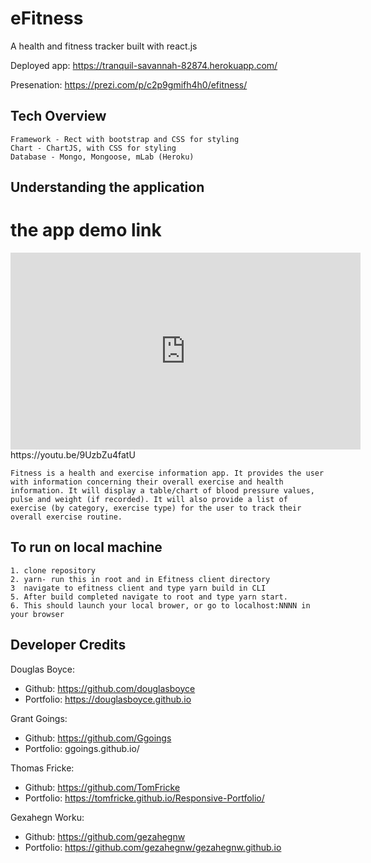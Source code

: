 # eFitness

A health and fitness tracker built with react.js

Deployed app: https://tranquil-savannah-82874.herokuapp.com/

Presenation: https://prezi.com/p/c2p9gmifh4h0/efitness/

## Tech Overview

    Framework - Rect with bootstrap and CSS for styling
    Chart - ChartJS, with CSS for styling
    Database - Mongo, Mongoose, mLab (Heroku)

## Understanding the application

# the app demo link
<iframe width="560" height="315" src="https://www.youtube.com/embed/9UzbZu4fatU" frameborder="0" allow="accelerometer; autoplay; encrypted-media; gyroscope; picture-in-picture" allowfullscreen></iframe>
<br/>
https://youtu.be/9UzbZu4fatU 

    Fitness is a health and exercise information app. It provides the user with information concerning their overall exercise and health information. It will display a table/chart of blood pressure values, pulse and weight (if recorded). It will also provide a list of exercise (by category, exercise type) for the user to track their overall exercise routine.

## To run on local machine

    1. clone repository
    2. yarn- run this in root and in Efitness client directory
    3  navigate to efitness client and type yarn build in CLI
    5. After build completed navigate to root and type yarn start.
    6. This should launch your local brower, or go to localhost:NNNN in your browser

## Developer Credits

Douglas Boyce:

- Github: https://github.com/douglasboyce
- Portfolio: https://douglasboyce.github.io

Grant Goings:

- Github: https://github.com/Ggoings
- Portfolio: ggoings.github.io/

Thomas Fricke:

- Github: https://github.com/TomFricke
- Portfolio: https://tomfricke.github.io/Responsive-Portfolio/

Gexahegn Worku:

- Github: https://github.com/gezahegnw
- Portfolio: https://github.com/gezahegnw/gezahegnw.github.io
